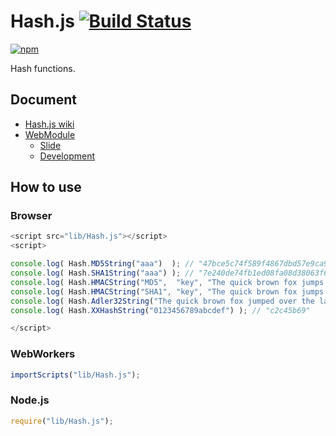 # Hash.js [![Build Status](https://travis-ci.org/uupaa/Hash.js.png)](http://travis-ci.org/uupaa/Hash.js)

[![npm](https://nodei.co/npm/uupaa.hash.js.png?downloads=true&stars=true)](https://nodei.co/npm/uupaa.hash.js/)

Hash functions.

## Document

- [Hash.js wiki](https://github.com/uupaa/Hash.js/wiki/Hash)
- [WebModule](https://github.com/uupaa/WebModule)
    - [Slide](http://uupaa.github.io/Slide/slide/WebModule/index.html)
    - [Development](https://github.com/uupaa/WebModule/wiki/Development)

## How to use

### Browser

```js
<script src="lib/Hash.js"></script>
<script>

console.log( Hash.MD5String("aaa")  ); // "47bce5c74f589f4867dbd57e9ca9f808"
console.log( Hash.SHA1String("aaa") ); // "7e240de74fb1ed08fa08d38063f6a6a91462a815"
console.log( Hash.HMACString("MD5",  "key", "The quick brown fox jumps over the lazy dog") ); // "80070713463e7749b90c2dc24911e275"
console.log( Hash.HMACString("SHA1", "key", "The quick brown fox jumps over the lazy dog") ); // "de7c9b85b8b78aa6bc8a7a36f70a90701c9db4d9"
console.log( Hash.Adler32String("The quick brown fox jumped over the lazy dogs.\n") ); // "9de210db"
console.log( Hash.XXHashString("0123456789abcdef") ); // "c2c45b69"

</script>
```

### WebWorkers

```js
importScripts("lib/Hash.js");

```

### Node.js

```js
require("lib/Hash.js");

```
